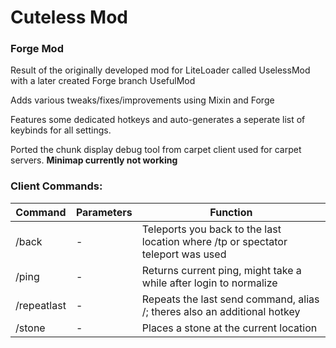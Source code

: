 # Cuteless Mod

### Forge Mod

Result of the originally developed mod for LiteLoader called UselessMod with a later created Forge branch UsefulMod

Adds various tweaks/fixes/improvements using Mixin and Forge

Features some dedicated hotkeys and auto-generates a seperate list of keybinds for all settings.

Ported the chunk display debug tool from carpet client used for carpet servers. **Minimap currently not working**

### Client Commands:

| Command     | Parameters | Function                                                                            |
|-------------|------------|-------------------------------------------------------------------------------------|
| /back       | -          | Teleports you back to the last location where /tp or spectator teleport was used    |
| /ping       | -          | Returns current ping, might take a while after login to normalize                   |
| /repeatlast | -          | Repeats the last send command, alias /; theres also an additional hotkey            |
| /stone      | -          | Places a stone at the current location                                              |
